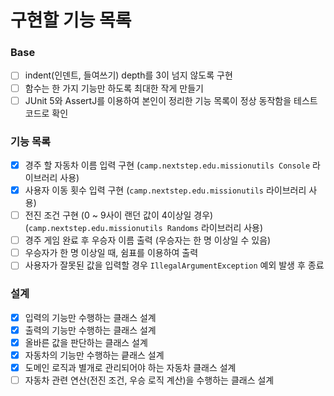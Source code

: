 # 구현할 기능 목록

### Base
- [ ] indent(인덴트, 들여쓰기) depth를 3이 넘지 않도록 구현
- [ ] 함수는 한 가지 기능만 하도록 최대한 작게 만들기
- [ ] JUnit 5와 AssertJ를 이용하여 본인이 정리한 기능 목록이 정상 동작함을 테스트 코드로 확인

### 기능 목록
- [x] 경주 할 자동차 이름 입력 구현 (`camp.nextstep.edu.missionutils Console` 라이브러리 사용)
- [x] 사용자 이동 횟수 입력 구현 (`camp.nextstep.edu.missionutils` 라이브러리 사용)
- [ ] 전진 조건 구현 (0 ~ 9사이 랜던 값이 4이상일 경우) (`camp.nextstep.edu.missionutils Randoms` 라이브러리 사용)
- [ ] 경주 게임 완료 후 우승자 이름 출력 (우승자는 한 명 이상일 수 있음)
- [ ] 우승자가 한 명 이상일 때, 쉼표를 이용하여 출력
- [ ] 사용자가 잘못된 값을 입력할 경우 `IllegalArgumentException` 예외 발생 후 종료

### 설계
- [x] 입력의 기능만 수행하는 클래스 설계
- [x] 출력의 기능만 수행하는 클래스 설계
- [x] 올바른 값을 판단하는 클래스 설계
- [x] 자동차의 기능만 수행하는 킅래스 설계
- [x] 도메인 로직과 별개로 관리되어야 하는 자동차 클래스 설계
- [ ] 자동차 관련 연산(전진 조건, 우승 로직 계산)을 수행하는 클래스 설계